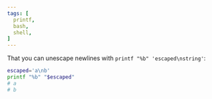 ```yaml
---
tags: [
  printf,
  bash,
  shell,
]
---
```


That you can unescape newlines with `printf "%b" 'escaped\nstring'`:

```sh
escaped='a\nb'
printf "%b" "$escaped"
# a
# b
```